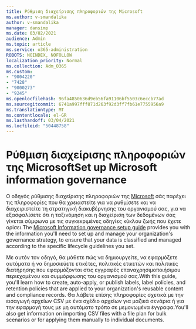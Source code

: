```yaml
---
title: Ρύθμιση διαχείρισης πληροφοριών της Microsoft
ms.author: v-smandalika
author: v-smandalika
manager: dansimp
ms.date: 03/02/2021
audience: Admin
ms.topic: article
ms.service: o365-administration
ROBOTS: NOINDEX, NOFOLLOW
localization_priority: Normal
ms.collection: Adm_O365
ms.custom:
- "9004220"
- "7428"
- "9000273"
- "9245"
ms.openlocfilehash: 96fa4850636d9eb56fa91106bf5503c6eccb77ad
ms.sourcegitcommit: 6741a997fff871d263f92d3ff7fb61e7755956a9
ms.translationtype: MT
ms.contentlocale: el-GR
ms.lasthandoff: 03/04/2021
ms.locfileid: "50448758"
---
```

# <a name="set-up-microsoft-information-governance"></a><span data-ttu-id="a6608-102">Ρύθμιση διαχείρισης πληροφοριών της Microsoft</span><span class="sxs-lookup"><span data-stu-id="a6608-102">Set up Microsoft information governance</span></span>

<span data-ttu-id="a6608-103">Ο οδηγός ρύθμισης διαχείρισης πληροφοριών της [Microsoft](https://go.microsoft.com/fwlink/?linkid=2146529) σάς παρέχει τις πληροφορίες που θα χρειαστείτε για να ρυθμίσετε και να διαχειριστείτε τη στρατηγική διακυβέρνησης του οργανισμού σας, για να εξασφαλίσετε ότι η ταξινόμηση και η διαχείριση των δεδομένων σας γίνεται σύμφωνα με τις συγκεκριμένες οδηγίες κύκλου ζωής που έχετε ορίσει.</span><span class="sxs-lookup"><span data-stu-id="a6608-103">The [Microsoft Information governance setup guide](https://go.microsoft.com/fwlink/?linkid=2146529) provides you with the information you'll need to set up and manage your organization's governance strategy, to ensure that your data is classified and managed according to the specific lifecycle guidelines you set.</span></span>

<span data-ttu-id="a6608-104">Με αυτόν τον οδηγό, θα μάθετε πώς να δημιουργείτε, να εφαρμόζετε αυτόματα ή να δημοσιεύετε ετικέτες, πολιτικές ετικετών και πολιτικές διατήρησης που εφαρμόζονται στις εγγραφές επαναχρησιμοποιήσιμου περιεχομένου και συμμόρφωσης του οργανισμού σας.</span><span class="sxs-lookup"><span data-stu-id="a6608-104">With this guide, you'll learn how to create, auto-apply, or publish labels, label policies, and retention policies that are applied to your organization's reusable content and compliance records.</span></span> <span data-ttu-id="a6608-105">Θα λάβετε επίσης πληροφορίες σχετικά με την εισαγωγή αρχείων CSV με ένα σχέδιο αρχείων για μαζικά σενάρια ή για την εφαρμογή τους με μη αυτόματο τρόπο σε μεμονωμένα έγγραφα.</span><span class="sxs-lookup"><span data-stu-id="a6608-105">You'll also get information on importing CSV files with a file plan for bulk scenarios or for applying them manually to individual documents.</span></span>
